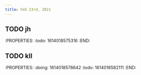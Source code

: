 ```yaml
---
title: Feb 23rd, 2021
---
```


## TODO jh
:PROPERTIES:
:todo: 1614018575316
:END:
## TODO kll
:PROPERTIES:
:doing: 1614018578642
:todo: 1614018582111
:END:
##
